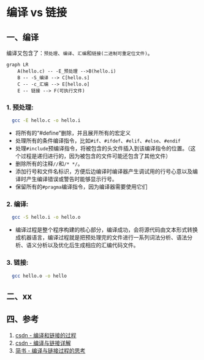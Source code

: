 # 编译 vs 链接

## 一、编译
编译又包含了：`预处理`、`编译`、`汇编`和`链接(二进制可重定位文件)`。

```mermaid
graph LR
    A(hello.c) -- -E_预处理 -->B(hello.i)
    B -- -S_编译 --> C[hello.s]
    C -- -c_汇编 --> E[hello.o]
    E -- 链接 --> F(可执行文件)
```

### 1. 预处理:
```sh
  gcc -E hello.c -o hello.i
```
- 将所有的“#define”删除，并且展开所有的宏定义
- 处理所有的条件编译指令，比如`#if`、`#ifdef`、`#elif`、`#else`、`#endif`
- 处理`#include`预编译指令，将被包含的头文件插入到该编译指令的位置。（这个过程是递归进行的，因为被包含的文件可能还包含了其他文件）
- 删除所有的注释`//`和`/* */`。
- 添加行号和文件名标识，方便后边编译时编译器产生调试用的行号心意以及编译时产生编译错误或警告时能够显示行号。
- 保留所有的`#pragma`编译指令，因为编译器需要使用它们

### 2. 编译:
```sh
  gcc -S hello.i -o hello.o
```
- 编译过程是整个程序构建的核心部分，编译成功，会将源代码由文本形式转换成机器语言，编译过程就是把预处理完的文件进行一系列词法分析、语法分析、语义分析以及优化后生成相应的汇编代码文件。

### 3. 链接:
```sh
  gcc hello.o -o hello
```

## 二、xx


## 四、参考
1. [csdn - 编译和链接的过程](https://blog.csdn.net/guaiguaihenguai/article/details/81160310)
1. [csdn - 编译与链接详解](https://blog.csdn.net/Gamebot/article/details/78301714)
1. [简书 - 编译与链接过程的思考](https://www.jianshu.com/p/2310b61e687e)